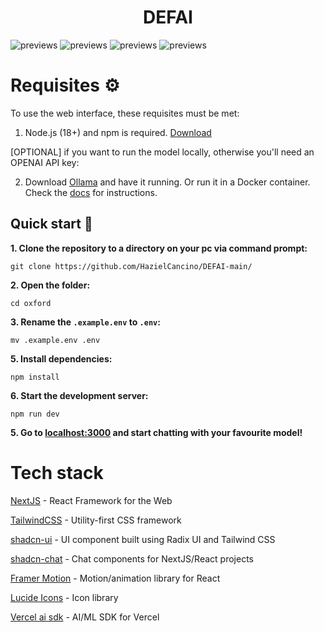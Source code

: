 
<h1 align="center">
  DEFAI
</h1>


![previews](/home/hazi/CODE/DEFAI-main/assets/screenshots/defaipreview.png)
![previews](/home/hazi/CODE/DEFAI-main/assets/screenshots/defai1.png)
![previews](/home/hazi/CODE/DEFAI-main/assets/screenshots/defai2.png)
![previews](/home/hazi/CODE/DEFAI-main/assets/screenshots/defai3.png)
# Requisites ⚙️

To use the web interface, these requisites must be met:

1. Node.js (18+) and npm is required. [Download](https://nodejs.org/en/download)

[OPTIONAL] if you want to run the model locally, otherwise you'll need an OPENAI API key:

2.  Download [Ollama](https://ollama.com/download) and have it running. Or run it in a Docker container. Check the [docs](https://github.com/ollama/ollama) for instructions.
## Quick start 🚀

**1. Clone the repository to a directory on your pc via command prompt:**

```
git clone https://github.com/HazielCancino/DEFAI-main/
```

**2. Open the folder:**

```
cd oxford
```

**3. Rename the `.example.env` to `.env`:**

```
mv .example.env .env
```

**5. Install dependencies:**

```
npm install
```

**6. Start the development server:**

```
npm run dev
```

**5. Go to [localhost:3000](http://localhost:3000) and start chatting with your favourite model!**

# Tech stack

[NextJS](https://nextjs.org/) - React Framework for the Web

[TailwindCSS](https://tailwindcss.com/) - Utility-first CSS framework

[shadcn-ui](https://ui.shadcn.com/) - UI component built using Radix UI and Tailwind CSS

[shadcn-chat](https://github.com/jakobhoeg/shadcn-chat) - Chat components for NextJS/React projects

[Framer Motion](https://www.framer.com/motion/) - Motion/animation library for React

[Lucide Icons](https://lucide.dev/) - Icon library

[Vercel ai sdk](https://sdk.vercel.ai/) - AI/ML SDK for Vercel

